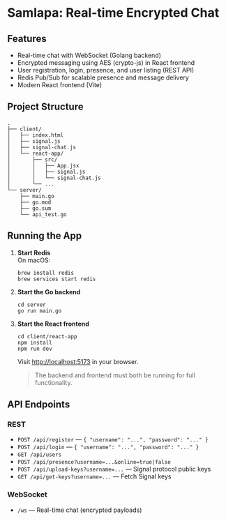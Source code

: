 # Samlapa: Real-time Encrypted Chat

## Features
- Real-time chat with WebSocket (Golang backend)
- Encrypted messaging using AES (crypto-js) in React frontend
- User registration, login, presence, and user listing (REST API)
- Redis Pub/Sub for scalable presence and message delivery
- Modern React frontend (Vite)

## Project Structure
```
.
├── client/
│   ├── index.html
│   ├── signal.js
│   ├── signal-chat.js
│   └── react-app/
│       ├── src/
│       │   ├── App.jsx
│       │   ├── signal.js
│       │   └── signal-chat.js
│       └── ...
└── server/
    ├── main.go
    ├── go.mod
    ├── go.sum
    └── api_test.go
```

## Running the App

1. **Start Redis**  
   On macOS:  
   ```
   brew install redis
   brew services start redis
   ```

2. **Start the Go backend**  
   ```
   cd server
   go run main.go
   ```

3. **Start the React frontend**
   ```
   cd client/react-app
   npm install
   npm run dev
   ```
   Visit [http://localhost:5173](http://localhost:5173) in your browser.

   > The backend and frontend must both be running for full functionality.

## API Endpoints

### REST
- `POST /api/register` — `{ "username": "...", "password": "..." }`
- `POST /api/login` — `{ "username": "...", "password": "..." }`
- `GET /api/users`
- `POST /api/presence?username=...&online=true|false`
- `POST /api/upload-keys?username=...` — Signal protocol public keys
- `GET /api/get-keys?username=...` — Fetch Signal keys

### WebSocket
- `/ws` — Real-time chat (encrypted payloads)


